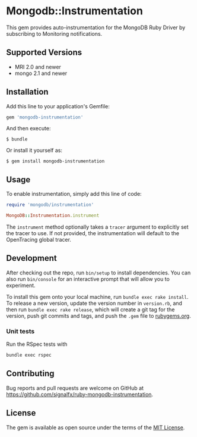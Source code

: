 # Mongodb::Instrumentation

This gem provides auto-instrumentation for the MongoDB Ruby Driver by subscribing to Monitoring notifications.

## Supported Versions

- MRI 2.0 and newer
- mongo 2.1 and newer

## Installation

Add this line to your application's Gemfile:

```ruby
gem 'mongodb-instrumentation'
```

And then execute:

    $ bundle

Or install it yourself as:

    $ gem install mongodb-instrumentation

## Usage

To enable instrumentation, simply add this line of code:

```ruby
require 'mongodb/instrumentation'

MongoDB::Instrumentation.instrument
```

The `instrument` method optionally takes a `tracer` argument to explicitly
set the tracer to use. If not provided, the instrumentation will default to the
OpenTracing global tracer.

## Development

After checking out the repo, run `bin/setup` to install dependencies. You can also run `bin/console` for an interactive prompt that will allow you to experiment.

To install this gem onto your local machine, run `bundle exec rake install`. To release a new version, update the version number in `version.rb`, and then run `bundle exec rake release`, which will create a git tag for the version, push git commits and tags, and push the `.gem` file to [rubygems.org](https://rubygems.org).

### Unit tests

Run the RSpec tests with

```bash
bundle exec rspec
```

## Contributing

Bug reports and pull requests are welcome on GitHub at https://github.com/signalfx/ruby-mongodb-instrumentation.

## License

The gem is available as open source under the terms of the [MIT License](https://opensource.org/licenses/MIT).

